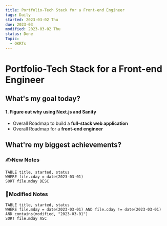 ```yaml
---
title: Portfolio-Tech Stack for a Front-end Engineer
tags: Daily
started: 2023-03-02 Thu
due: 2023-03
modified: 2023-03-02 Thu
status: Done
Topic:
  - OKRTs
---
```

# Portfolio-Tech Stack for a Front-end Engineer
## What's my goal today?
#### 1. Figure out why using Next.js and Sanity
- Overall Roadmap to build a **full-stack web application**
- Overall Roadmap for a **front-end engineer**
## What're my biggest achievements?
### ✍️New Notes

```dataview
TABLE title, started, status
WHERE file.cday = date(2023-03-01)
SORT file.mday DESC
```

### 📝Modified Notes

```dataview
TABLE title, started, status
WHERE file.mday = date(2023-03-01) AND file.cday != date(2023-03-01) AND contains(modified, "2023-03-01")
SORT file.mday ASC
```